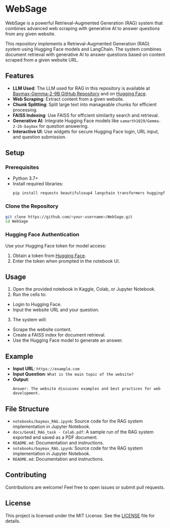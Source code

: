 # WebSage

WebSage is a powerful Retrieval-Augmented Generation (RAG) system that combines advanced web scraping with generative AI to answer questions from any given website.

This repository implements a Retrieval-Augmented Generation (RAG) system using Hugging Face models and LangChain. The system combines document retrieval with generative AI to answer questions based on content scraped from a given website URL.

## Features
- **LLM Used**: The LLM used for RAG in this repository is available at [Baymax-Gemma-2-9B GitHub Repository](https://github.com/samarth1029/baymax-gemma-2-9B) and on [Hugging Face](https://huggingface.co/samarth1029/Gemma-2-2b-baymax).
- **Web Scraping**: Extract content from a given website.
- **Chunk Splitting**: Split large text into manageable chunks for efficient processing.
- **FAISS Indexing**: Use FAISS for efficient similarity search and retrieval.
- **Generative AI**: Integrate Hugging Face models like `samarth1029/Gemma-2-2b-baymax` for question answering.
- **Interactive UI**: Use widgets for secure Hugging Face login, URL input, and question submission.

## Setup

### Prerequisites
- Python 3.7+
- Install required libraries:
  ```bash
  pip install requests beautifulsoup4 langchain transformers huggingface_hub faiss-cpu ipywidgets
  ```

### Clone the Repository
```bash
git clone https://github.com/<your-username>/WebSage.git
cd WebSage
```

### Hugging Face Authentication
Use your Hugging Face token for model access:
1. Obtain a token from [Hugging Face](https://huggingface.co/settings/tokens).
2. Enter the token when prompted in the notebook UI.

## Usage

1. Open the provided notebook in Kaggle, Colab, or Jupyter Notebook.
2. Run the cells to:
  - Login to Hugging Face.
  - Input the website URL and your question.
3. The system will:
  - Scrape the website content.
  - Create a FAISS index for document retrieval.
  - Use the Hugging Face model to generate an answer.

## Example
- **Input URL**: `https://example.com`
- **Input Question**: `What is the main topic of the website?`
- **Output**:
  ```
  Answer: The website discusses examples and best practices for web development.
  ```

## File Structure
- `notebooks/baymax_RAG.ipynb`: Source code for the RAG system implementation in Jupyter Notebook.
- `docs/GenAI_RAG_task - Colab.pdf`: A sample run of the RAG system exported and saved as a PDF document.
- `README.md`: Documentation and instructions.
- `notebooks/baymax_RAG.ipynb`: Source code for the RAG system implementation in Jupyter Notebook.
- `README.md`: Documentation and instructions.

## Contributing
Contributions are welcome! Feel free to open issues or submit pull requests.

## License
This project is licensed under the MIT License. See the [LICENSE](LICENSE) file for details.
